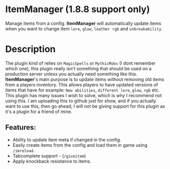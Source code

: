 # **ItemManager** (1.8.8 support only)
Manage items from a config. **ItemManager** will automatically update items when you want to change item `lore`, `glow`, `leather rgb` and `unbreakability`.

# Description
The plugin kind of relies on `MagicSpells` or `MythicMobs` (I dont remember which one), this plugin really isn't something that should be used on a production server unless you actually need something like this. **ItemManager**'s main purpose is to update items without removing old items from a players inventory. This allows players to have updated versions of items that have for example: `New abilities`, `different lore`, `glow`, `rgb` etc. This plugin has many issues I wish to solve, which is why I recommend not using this. I am uploading this to github just for show, and if you actually want to use this, then go ahead, I will not be giving support for this plugin as it's a plugin for a friend of mine.

## Features:
* Ability to update item meta if changed in the config.
* Easily create items from the config and load them in game using `/imreload`.
* Tabcomplete support - (`/giveitem`)
* Apply knockback resistance to items.
